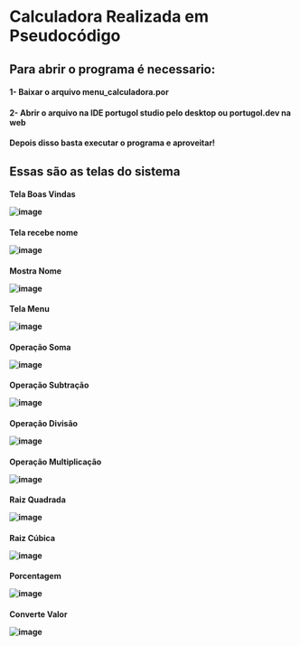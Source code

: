 <h1>Calculadora Realizada em Pseudocódigo

<h2>Para abrir o programa é necessario:
<h4>1- Baixar o arquivo menu_calculadora.por</h4>
<h4>2- Abrir o arquivo na IDE portugol studio pelo desktop ou portugol.dev na web</h4>
<h4>Depois disso basta executar o programa e aproveitar!</h4>
  
<h2>Essas são as telas do sistema

<h4>Tela Boas Vindas

![image](https://github.com/gabrielarebeca/Calculadora_Portugol/assets/110422932/863abbde-fe21-4253-9fda-d9403ddcf71f)

<h4>Tela recebe nome
  
![image](https://github.com/gabrielarebeca/Calculadora_Portugol/assets/110422932/c838f87e-348f-4b02-8ce8-1d60ac9d114e)

<h4>Mostra Nome
  
![image](https://github.com/gabrielarebeca/Calculadora_Portugol/assets/110422932/a152df75-5c15-42e9-9868-c6a50082b5c4)

<h4>Tela Menu

![image](https://github.com/gabrielarebeca/Calculadora_Portugol/assets/110422932/4d260d8d-8813-496e-8257-81989d281379)

<h4> Operação Soma
  
![image](https://github.com/gabrielarebeca/Calculadora_Portugol/assets/110422932/9c2a113d-e7b6-4811-b24c-74725a3a7326)

<h4> Operação Subtração

![image](https://github.com/gabrielarebeca/Calculadora_Portugol/assets/110422932/5185250a-c9e1-4ba9-a96a-612eb9d74a44)

<h4> Operação Divisão

![image](https://github.com/gabrielarebeca/Calculadora_Portugol/assets/110422932/e56ca001-74ee-42fb-85f9-7c4f2ae13ba1)

<h4> Operação Multiplicação

![image](https://github.com/gabrielarebeca/Calculadora_Portugol/assets/110422932/1bd0107a-d660-44a2-8b91-88cf82c89656)

<h4> Raiz Quadrada

![image](https://github.com/gabrielarebeca/Calculadora_Portugol/assets/110422932/bf963ed5-074e-432e-bcd5-bd7772a08c7f)

<h4> Raiz Cúbica

![image](https://github.com/gabrielarebeca/Calculadora_Portugol/assets/110422932/981c6dd4-9941-49f1-b66d-6cdae246ffba)

<h4> Porcentagem

![image](https://github.com/gabrielarebeca/Calculadora_Portugol/assets/110422932/a2ee71f7-8d95-418f-b513-898ec9fea2f3)

<h4> Converte Valor

![image](https://github.com/gabrielarebeca/Calculadora_Portugol/assets/110422932/e70219c1-6c0f-4faf-a301-04ee3baee489)






